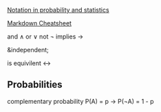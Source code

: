 [Notation in probability and statistics](https://en.wikipedia.org/wiki/Notation_in_probability_and_statistics)

[Markdown Cheatsheet](https://github.com/adam-p/markdown-here/wiki/Markdown-Cheatsheet)

and &and; or &or; not &not; implies &rarr;

&independent;

is equivilent &harr;

## Probabilities

complementary probability P(A) = p &rarr; P(&not;A) = 1 - p
